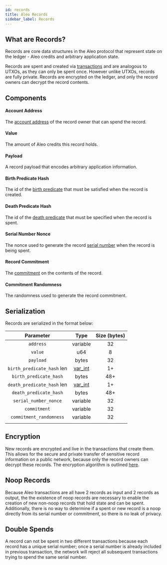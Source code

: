```yaml
---
id: records
title: Aleo Records
sidebar_label: Records
---
```


## What are Records?

Records are core data structures in the Aleo protocol that represent state on the ledger - Aleo credits and arbitrary application state.

Records are spent and created via [transactions](02_transactions.md) and are analogous to UTXOs, as they can only be spent once. However unlike UTXOs, records are fully private. 
Records are encrypted on the ledger, and only the record owners can decrypt the record contents.

## Components

#### Account Address

The [account address](00_account.md#account-address) of the record owner that can spend the record.

#### Value

The amount of Aleo credits this record holds.

#### Payload

A record payload that encodes arbitrary application information.

#### Birth Predicate Hash

The id of the [birth predicate](07_glossary.md#birth-predicate) that must be satisfied when the record is created.

#### Death Predicate Hash

The id of the [death predicate](07_glossary.md#death-predicate) that must be specified when the record is spent.

#### Serial Number Nonce

The nonce used to generate the record [serial number](07_glossary.md#record-serial-number) when the record is being spent.

#### Record Commitment

The [commitment](07_glossary.md#record-commitment) on the contents of the record.

#### Commitment Randomness

The randomness used to generate the record commitment.

## Serialization

Records are serialized in the format below:

|          Parameter          |                       Type                        | Size (bytes) |
|:---------------------------:|:-------------------------------------------------:|:------------:|
|          `address`          |                     variable                      |      32      |
|           `value`           |                        u64                        |       8      |
|          `payload`          |                       bytes                       |      32      |
| `birth_predicate_hash` len  | [var_int](07_glossary.md#variable-length-integer) |      1+      |
|    `birth_predicate_hash`   |                       bytes                       |      48+     |
| `death_predicate_hash` len  | [var_int](07_glossary.md#variable-length-integer) |      1+      |
|    `death_predicate_hash`   |                       bytes                       |      48+     |
|    `serial_number_nonce`    |                     variable                      |      32      |
|         `commitment`        |                     variable                      |      32      |
|   `commitment_randomness`   |                     variable                      |      32      |
|                             |                                                   |              |

## Encryption

New records are encrypted and live in the transactions that create them. 
This allows for the secure and private transfer of sensitive record information on a public network, 
because only the record owners can decrypt these records. The encryption algorithm is outlined [here]().

## Noop Records

Because Aleo transactions are all have 2 records as input and 2 records as output, the the existence of noop records are necessary to enable the creation of new non-noop records that hold state and can be spent.
Additionally, there is no way to determine if a spent or new record is a noop directly from its serial number or commitment, so there is no leak of privacy.

## Double Spends

A record can not be spent in two different transactions because each record has a unique serial number; once a serial number is already included in previous transaction, the network will reject all subsequent transactions trying to spend the same serial number. 
